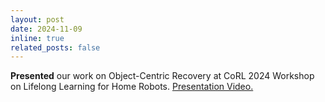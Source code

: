 ```yaml
---
layout: post
date: 2024-11-09
inline: true
related_posts: false
---
```


<b>Presented</b> our work on Object-Centric Recovery at CoRL 2024 Workshop on Lifelong Learning for Home Robots. [Presentation Video.](https://www.youtube.com/watch?v=-24YYIIPWjM&feature=youtu.be)
